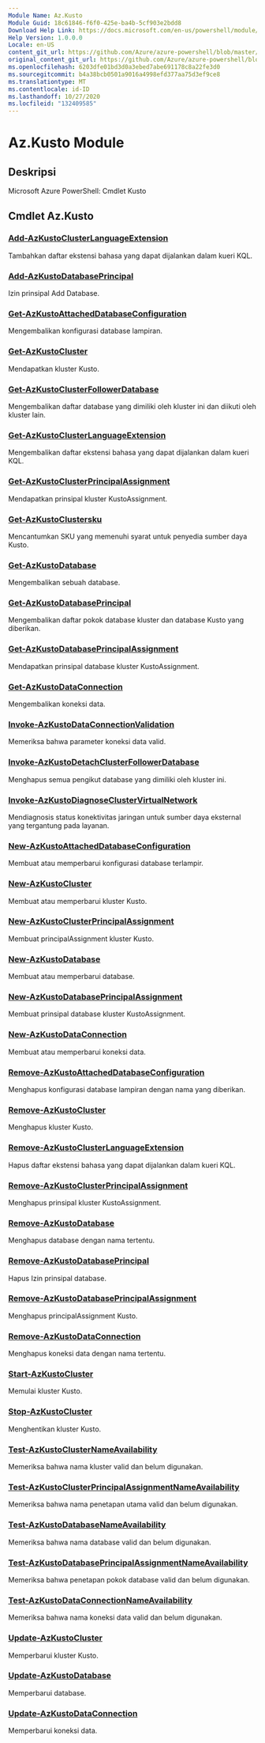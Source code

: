 ```yaml
---
Module Name: Az.Kusto
Module Guid: 18c61846-f6f0-425e-ba4b-5cf903e2bdd8
Download Help Link: https://docs.microsoft.com/en-us/powershell/module/az.kusto
Help Version: 1.0.0.0
Locale: en-US
content_git_url: https://github.com/Azure/azure-powershell/blob/master/src/Kusto/help/Az.Kusto.md
original_content_git_url: https://github.com/Azure/azure-powershell/blob/master/src/Kusto/help/Az.Kusto.md
ms.openlocfilehash: 6203dfe01bd3d0a3ebed7abe691178c8a22fe3d0
ms.sourcegitcommit: b4a38bcb0501a9016a4998efd377aa75d3ef9ce8
ms.translationtype: MT
ms.contentlocale: id-ID
ms.lasthandoff: 10/27/2020
ms.locfileid: "132409585"
---
```

# Az.Kusto Module
## Deskripsi
Microsoft Azure PowerShell: Cmdlet Kusto

## Cmdlet Az.Kusto
### [Add-AzKustoClusterLanguageExtension](Add-AzKustoClusterLanguageExtension.md)
Tambahkan daftar ekstensi bahasa yang dapat dijalankan dalam kueri KQL.

### [Add-AzKustoDatabasePrincipal](Add-AzKustoDatabasePrincipal.md)
Izin prinsipal Add Database.

### [Get-AzKustoAttachedDatabaseConfiguration](Get-AzKustoAttachedDatabaseConfiguration.md)
Mengembalikan konfigurasi database lampiran.

### [Get-AzKustoCluster](Get-AzKustoCluster.md)
Mendapatkan kluster Kusto.

### [Get-AzKustoClusterFollowerDatabase](Get-AzKustoClusterFollowerDatabase.md)
Mengembalikan daftar database yang dimiliki oleh kluster ini dan diikuti oleh kluster lain.

### [Get-AzKustoClusterLanguageExtension](Get-AzKustoClusterLanguageExtension.md)
Mengembalikan daftar ekstensi bahasa yang dapat dijalankan dalam kueri KQL.

### [Get-AzKustoClusterPrincipalAssignment](Get-AzKustoClusterPrincipalAssignment.md)
Mendapatkan prinsipal kluster KustoAssignment.

### [Get-AzKustoClustersku](Get-AzKustoClusterSku.md)
Mencantumkan SKU yang memenuhi syarat untuk penyedia sumber daya Kusto.

### [Get-AzKustoDatabase](Get-AzKustoDatabase.md)
Mengembalikan sebuah database.

### [Get-AzKustoDatabasePrincipal](Get-AzKustoDatabasePrincipal.md)
Mengembalikan daftar pokok database kluster dan database Kusto yang diberikan.

### [Get-AzKustoDatabasePrincipalAssignment](Get-AzKustoDatabasePrincipalAssignment.md)
Mendapatkan prinsipal database kluster KustoAssignment.

### [Get-AzKustoDataConnection](Get-AzKustoDataConnection.md)
Mengembalikan koneksi data.

### [Invoke-AzKustoDataConnectionValidation](Invoke-AzKustoDataConnectionValidation.md)
Memeriksa bahwa parameter koneksi data valid.

### [Invoke-AzKustoDetachClusterFollowerDatabase](Invoke-AzKustoDetachClusterFollowerDatabase.md)
Menghapus semua pengikut database yang dimiliki oleh kluster ini.

### [Invoke-AzKustoDiagnoseClusterVirtualNetwork](Invoke-AzKustoDiagnoseClusterVirtualNetwork.md)
Mendiagnosis status konektivitas jaringan untuk sumber daya eksternal yang tergantung pada layanan.

### [New-AzKustoAttachedDatabaseConfiguration](New-AzKustoAttachedDatabaseConfiguration.md)
Membuat atau memperbarui konfigurasi database terlampir.

### [New-AzKustoCluster](New-AzKustoCluster.md)
Membuat atau memperbarui kluster Kusto.

### [New-AzKustoClusterPrincipalAssignment](New-AzKustoClusterPrincipalAssignment.md)
Membuat principalAssignment kluster Kusto.

### [New-AzKustoDatabase](New-AzKustoDatabase.md)
Membuat atau memperbarui database.

### [New-AzKustoDatabasePrincipalAssignment](New-AzKustoDatabasePrincipalAssignment.md)
Membuat prinsipal database kluster KustoAssignment.

### [New-AzKustoDataConnection](New-AzKustoDataConnection.md)
Membuat atau memperbarui koneksi data.

### [Remove-AzKustoAttachedDatabaseConfiguration](Remove-AzKustoAttachedDatabaseConfiguration.md)
Menghapus konfigurasi database lampiran dengan nama yang diberikan.

### [Remove-AzKustoCluster](Remove-AzKustoCluster.md)
Menghapus kluster Kusto.

### [Remove-AzKustoClusterLanguageExtension](Remove-AzKustoClusterLanguageExtension.md)
Hapus daftar ekstensi bahasa yang dapat dijalankan dalam kueri KQL.

### [Remove-AzKustoClusterPrincipalAssignment](Remove-AzKustoClusterPrincipalAssignment.md)
Menghapus prinsipal kluster KustoAssignment.

### [Remove-AzKustoDatabase](Remove-AzKustoDatabase.md)
Menghapus database dengan nama tertentu.

### [Remove-AzKustoDatabasePrincipal](Remove-AzKustoDatabasePrincipal.md)
Hapus Izin prinsipal database.

### [Remove-AzKustoDatabasePrincipalAssignment](Remove-AzKustoDatabasePrincipalAssignment.md)
Menghapus principalAssignment Kusto.

### [Remove-AzKustoDataConnection](Remove-AzKustoDataConnection.md)
Menghapus koneksi data dengan nama tertentu.

### [Start-AzKustoCluster](Start-AzKustoCluster.md)
Memulai kluster Kusto.

### [Stop-AzKustoCluster](Stop-AzKustoCluster.md)
Menghentikan kluster Kusto.

### [Test-AzKustoClusterNameAvailability](Test-AzKustoClusterNameAvailability.md)
Memeriksa bahwa nama kluster valid dan belum digunakan.

### [Test-AzKustoClusterPrincipalAssignmentNameAvailability](Test-AzKustoClusterPrincipalAssignmentNameAvailability.md)
Memeriksa bahwa nama penetapan utama valid dan belum digunakan.

### [Test-AzKustoDatabaseNameAvailability](Test-AzKustoDatabaseNameAvailability.md)
Memeriksa bahwa nama database valid dan belum digunakan.

### [Test-AzKustoDatabasePrincipalAssignmentNameAvailability](Test-AzKustoDatabasePrincipalAssignmentNameAvailability.md)
Memeriksa bahwa penetapan pokok database valid dan belum digunakan.

### [Test-AzKustoDataConnectionNameAvailability](Test-AzKustoDataConnectionNameAvailability.md)
Memeriksa bahwa nama koneksi data valid dan belum digunakan.

### [Update-AzKustoCluster](Update-AzKustoCluster.md)
Memperbarui kluster Kusto.

### [Update-AzKustoDatabase](Update-AzKustoDatabase.md)
Memperbarui database.

### [Update-AzKustoDataConnection](Update-AzKustoDataConnection.md)
Memperbarui koneksi data.

